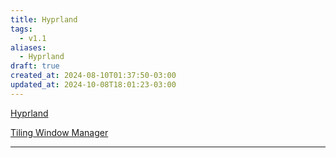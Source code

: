 ```yaml
---
title: Hyprland
tags:
  - v1.1
aliases:
  - Hyprland
draft: true
created_at: 2024-08-10T01:37:50-03:00
updated_at: 2024-10-08T18:01:23-03:00
---
```


[Hyprland](https://hyprland.org/)

[Tiling Window Manager](../../../../atomos/2024/08/10/Tiling_Window_Manager.md)

---

